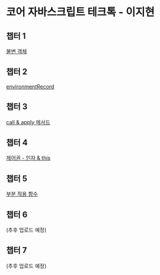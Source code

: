 # 코어 자바스크립트 테크톡 - 이지현

## 챕터 1
[불변 객체](https://github.com/CitrusSoda/codeit14_techtalk/tree/main/%EC%9D%B4%EC%A7%80%ED%98%84/chapter%201)

## 챕터 2
[environmentRecord](https://github.com/CitrusSoda/codeit14_techtalk/tree/main/%EC%9D%B4%EC%A7%80%ED%98%84/chapter%202)

## 챕터 3
[call & apply 메서드](https://github.com/CitrusSoda/codeit14_techtalk/tree/main/%EC%9D%B4%EC%A7%80%ED%98%84/chapter%203)

## 챕터 4
[제어권 - 인자 & this](https://github.com/CitrusSoda/codeit14_techtalk/tree/main/%EC%9D%B4%EC%A7%80%ED%98%84/chapter%204)

## 챕터 5
[부분 적용 함수](https://github.com/CitrusSoda/codeit14_techtalk/tree/main/%EC%9D%B4%EC%A7%80%ED%98%84/chapter%205)

## 챕터 6
(추후 업로드 예정)

## 챕터 7
(추후 업로드 예정)
